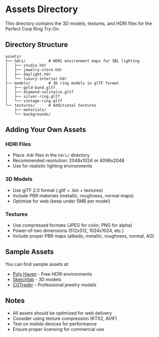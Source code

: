 # Assets Directory

This directory contains the 3D models, textures, and HDRI files for the Perfect Corp Ring Try-On.

## Directory Structure

```
assets/
├── hdri/          # HDRI environment maps for IBL lighting
│   ├── studio.hdr
│   ├── jewelry-store.hdr
│   ├── daylight.hdr
│   └── luxury-interior.hdr
├── models/        # 3D ring models in glTF format
│   ├── gold-band.gltf
│   ├── diamond-solitaire.gltf
│   ├── silver-ring.gltf
│   └── vintage-ring.gltf
└── textures/      # Additional textures
    ├── materials/
    └── backgrounds/
```

## Adding Your Own Assets

### HDRI Files
- Place .hdr files in the `hdri/` directory
- Recommended resolution: 2048x1024 or 4096x2048
- Use for realistic lighting environments

### 3D Models
- Use glTF 2.0 format (.gltf + .bin + textures)
- Include PBR materials (metallic, roughness, normal maps)
- Optimize for web (keep under 5MB per model)

### Textures
- Use compressed formats (JPEG for color, PNG for alpha)
- Power-of-two dimensions (512x512, 1024x1024, etc.)
- Include proper PBR maps (albedo, metallic, roughness, normal, AO)

## Sample Assets

You can find sample assets at:
- [Poly Haven](https://polyhaven.com/) - Free HDRI environments
- [Sketchfab](https://sketchfab.com/) - 3D models
- [CGTrader](https://www.cgtrader.com/) - Professional jewelry models

## Notes

- All assets should be optimized for web delivery
- Consider using texture compression (KTX2, AVIF)
- Test on mobile devices for performance
- Ensure proper licensing for commercial use